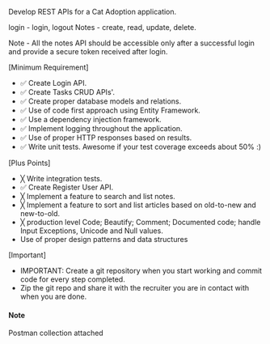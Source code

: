 Develop REST APIs for a Cat Adoption application.

login - login, logout
Notes - create, read, update, delete.

Note - All the notes API should be accessible only after a successful login and provide a secure token
received after login.

[Minimum Requirement]
* ✅ Create Login API.
* ✅ Create Tasks CRUD APIs'.
* ✅ Create proper database models and relations.
* ✅ Use of code first approach using Entity Framework.
* ✅ Use a dependency injection framework.
* ✅ Implement logging throughout the application.
* ✅ Use of proper HTTP responses based on results.
* ✅ Write unit tests. Awesome if your test coverage exceeds about 50% :)

[Plus Points]
* ╳ Write integration tests.
* ✅ Create Register User API.
* ╳ Implement a feature to search and list notes.
* ╳ Implement a feature to sort and list articles based on old-to-new and new-to-old.
* ╳ production level Code; Beautify; Comment; Documented code; handle Input Exceptions, Unicode and Null values.
* Use of proper design patterns and data structures

[Important]
* IMPORTANT: Create a git repository when you start working and commit code for every step
completed.
* Zip the git repo and share it with the recruiter you are in contact with when you are done.


#### Note
Postman collection attached